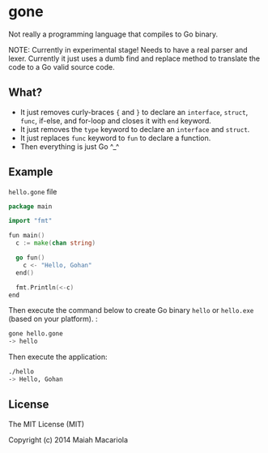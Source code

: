 gone
=======

Not really a programming language that compiles to Go binary.

NOTE: Currently in experimental stage! Needs to have a real parser and lexer. Currently it just uses a dumb find and replace method to translate the code to a Go valid source code.

## What?
* It just removes curly-braces `{` and `}` to declare an `interface`, `struct`, `func`, if-else, and for-loop and closes it with `end` keyword.
* It just removes the `type` keyword to declare an `interface` and `struct`.
* It just replaces `func` keyword to `fun` to declare a function.
* Then everything is just Go ^_^

## Example
`hello.gone` file
```go
package main

import "fmt"

fun main()
  c := make(chan string)

  go fun()
    c <- "Hello, Gohan"
  end()

  fmt.Println(<-c)
end
```

Then execute the command below to create Go binary `hello` or `hello.exe` (based on your platform). :
```sh
gone hello.gone
-> hello
```
Then execute the application:
```sh
./hello
-> Hello, Gohan
```

## License
The MIT License (MIT)

Copyright (c) 2014 Maiah Macariola
